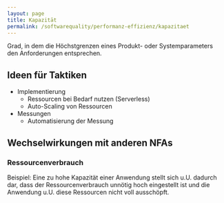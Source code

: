 ```yaml
---
layout: page
title: Kapazität
permalink: /softwarequality/performanz-effizienz/kapazitaet
---
```


Grad, in dem die Höchstgrenzen eines Produkt- oder Systemparameters den Anforderungen entsprechen.

## Ideen für Taktiken

* Implementierung
  * Ressourcen bei Bedarf nutzen (Serverless)
  * Auto-Scaling von Ressourcen
* Messungen
  * Automatisierung der Messung

## Wechselwirkungen mit anderen NFAs

### Ressourcenverbrauch

Beispiel:
Eine zu hohe Kapazität einer Anwendung stellt sich u.U. dadurch dar, dass der Ressourcenverbrauch unnötig hoch eingestellt ist und die Anwendung u.U. diese Ressourcen nicht voll ausschöpft.